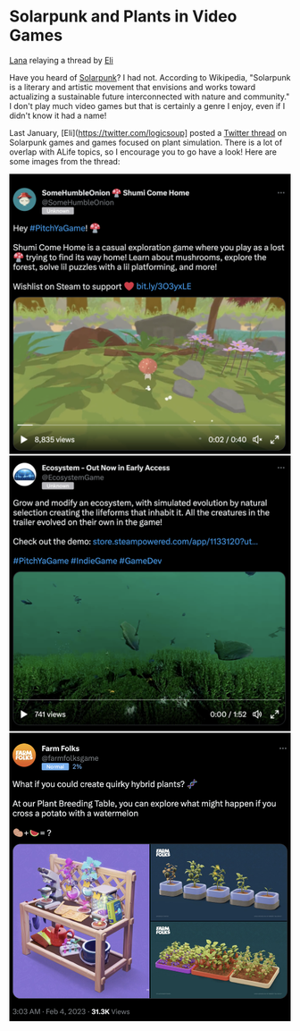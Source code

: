 # Solarpunk and Plants in Video Games
[Lana](mstdn.science/@lana) relaying a thread by [Eli](https://twitter.com/logicsoup)

Have you heard of [Solarpunk](https://en.wikipedia.org/wiki/Solarpunk)? I had not. According to Wikipedia, "Solarpunk is a literary and artistic movement that envisions and works toward actualizing a sustainable future interconnected with nature and community."
I don't play much video games but that is certainly a genre I enjoy, even if I didn't know it had a name!

Last January, [Eli](https://twitter.com/logicsoup] posted a [Twitter thread](https://twitter.com/logicsoup/status/1619775847778619392?t=xx8P6dLCMskMpuM54W1vnA&s=19) on Solarpunk games and games focused on plant simulation.
There is a lot of overlap with ALife topics, so I encourage you to go have a look! Here are some images from the thread:

![shumi](images/shumi.png)
![ecosystem](images/ecosystem.png)
![hybrids](images/hybrids.png)
